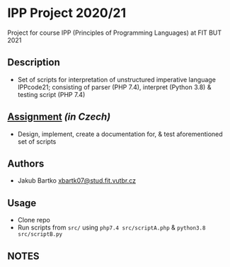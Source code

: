 # IPP Project 2020/21
Project for course IPP (Principles of Programming Languages) at FIT BUT 2021
## Description
- Set of scripts for interpretation of unstructured imperative language IPPcode21; consisting of parser (PHP 7.4), interpret (Python 3.8) & testing script (PHP 7.4)
## [Assignment](https://github.com/bix-1/IPP/blob/master/doc/assignment.pdf) *(in Czech)*
- Design, implement, create a documentation for, & test aforementioned set of scripts
## Authors
- Jakub Bartko xbartk07@stud.fit.vutbr.cz
## Usage
- Clone repo
- Run scripts from `src/` using `php7.4 src/scriptA.php` & `python3.8 src/scriptB.py`
## NOTES
